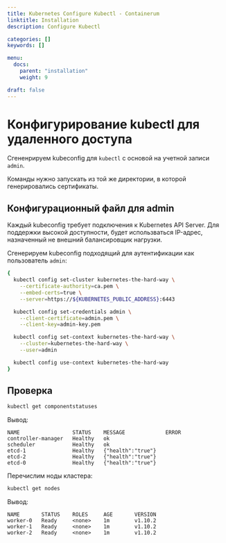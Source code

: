 ```yaml
---
title: Kubernetes Configure Kubectl - Containerum
linktitle: Installation
description: Configure Kubectl

categories: []
keywords: []

menu:
  docs:
    parent: "installation"
    weight: 9

draft: false
---
```


# Конфигурирование kubectl для удаленного доступа

Сгененрируем kubeconfig для `kubectl` с основой на учетной записи `admin`.

Команды нужно запускать из той же директории, в которой генерировались сертификаты.

## Конфигурационный файл для admin

Каждый kubeconfig требует подключения к Kubernetes API Server. Для поддержки высокой доступности, будет использваться IP-адрес, назначенный не внешний балансировщик нагрузки.

Сгенерируем kubeconfig подходящий для аутентификации как пользователь `admin`:

```bash
{
  kubectl config set-cluster kubernetes-the-hard-way \
    --certificate-authority=ca.pem \
    --embed-certs=true \
    --server=https://${KUBERNETES_PUBLIC_ADDRESS}:6443

  kubectl config set-credentials admin \
    --client-certificate=admin.pem \
    --client-key=admin-key.pem

  kubectl config set-context kubernetes-the-hard-way \
    --cluster=kubernetes-the-hard-way \
    --user=admin

  kubectl config use-context kubernetes-the-hard-way
}
```

## Проверка

```bash
kubectl get componentstatuses
```

Вывод:

```
NAME                 STATUS    MESSAGE             ERROR
controller-manager   Healthy   ok
scheduler            Healthy   ok
etcd-1               Healthy   {"health":"true"}
etcd-2               Healthy   {"health":"true"}
etcd-0               Healthy   {"health":"true"}
```

Перечислим ноды кластера:

```bash
kubectl get nodes
```

Вывод:

```
NAME       STATUS    ROLES     AGE       VERSION
worker-0   Ready     <none>    1m        v1.10.2
worker-1   Ready     <none>    1m        v1.10.2
worker-2   Ready     <none>    1m        v1.10.2
```
